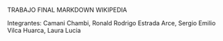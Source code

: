 TRABAJO FINAL MARKDOWN WIKIPEDIA

Integrantes:
    Camani Chambi, Ronald Rodrigo
    Estrada Arce, Sergio Emilio
    Vilca Huarca, Laura Lucia
